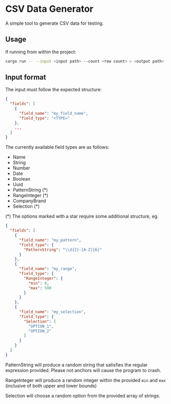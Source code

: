 # CSV Data Generator

A simple tool to generate CSV data for testing.

## Usage

If running from within the project:

```sh
cargo run -- --input <input path> --count <row count> > <output path>
```

## Input format

The input must follow the expected structure:

```json
{
  "fields": [
    {
      "field_name": "my_field_name",
      "field_type": "<TYPE>"
    },
    ...
  ]
}
```

The currently available field types are as follows:

 - Name
 - String
 - Number
 - Date
 - Boolean
 - Uuid
 - PatternString (*)
 - RangeInteger (*)
 - CompanyBrand
 - Selection (*)

(*) The options marked with a star require some additional structure, eg.

```json
{
  "fields": [
    {
      "field_name": "my_pattern",
      "field_type": {
        "PatternString": "\\d{2}-[A-Z]{6}"
      }
    },
    {
      "field_name": "my_range",
      "field_type": {
        "RangeInteger": {
          "min": 0,
          "max": 500
        }
      }
    },
    {
      "field_name": "my_selection",
      "field_type": {
        "Selection": [
          "OPTION_1",
          "OPTION_2"
        ]
      }
    }
  ]
}
```

PatternString will produce a random string that satisfies the regular expression provided. Please not anchors will cause the program to crash.

RangeInteger will produce a random integer within the provided `min` and `max` (inclusive of both upper and lower bounds)

Selection will choose a random option from the provided array of strings.